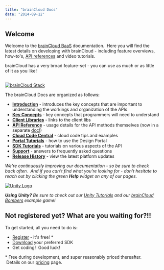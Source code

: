 ```yaml
---
title: "brainCloud Docs"
date: "2014-09-12"
---
```


## Welcome

Welcome to the [brainCloud BaaS](http://getbraincloud.com) documentation.  Here you will find the latest details on developing with brainCloud - including feature overviews, how-to's, [API references](/learn/api-reference/) and video tutorials.

brainCloud has a very broad feature-set - you can use as much or as little of it as you like!

## 

[![brainCloud Stack](images/BC_TechStack_05-1024x768.png)](images/BC_TechStack_05.png)

The brainCloud Docs are organized as follows:

- [**Introduction**](/learn/introduction/ "Introduction") - introduces the key concepts that are important to understanding the workings and organization of the APIs
- **[Key Concepts](/learn/api-reference/)** - key concepts that programmers will need to understand
- **[Client Libraries](/learn/client-libraries/)** \- links to the client libs
- [**API Reference**](/api/capi/authentication) - usage details for the API methods themselves (now in a separate [doc!](/api/introduction))
- **[Cloud Code Central](/learn/cloud-code-central/)** \- cloud code tips and examples
- [**Portal Tutorials**](/learn/portal-tutorials/) - how to use the Design Portal
- [**SDK Tutorials**](/learn/sdk-tutorials/) - tutorials on various aspects of the API
- **[Support](/learn/support/)** - answers to frequently asked questions
- **[Release History](/learn/releases/)** - view the latest platform updates

_We're continuously improving our documentation - so be sure to check back often.  And if you can't find what you're looking for - don't hesitate to reach out by clicking the green **Help** widget on any of our pages._

[![Unity Logo](images/unityLogo-150x150.png)](images/unityLogo.png)

_**Using Unity?**_ _Be sure to check out our [Unity Tutorials](/learn/sdk-tutorials/unity-tutorials/) and our [brainCloud Bombers](/learn/sdk-tutorials/unity-tutorials/braincloud-bombers-example-game/) example game!_

## Not registered yet? What are you waiting for?!!

To get started, all you need to do is:

- [Register](https://portal.braincloudservers.com/signup#/ "Register") - it's free! \*
- [Download](/learn/client-libraries/ "Download Client Libs") your preferred SDK
- Get coding!  Good luck!

\* Free during development, and super reasonably priced thereafter.  Details on our [pricing](http://getbraincloud.com/pricing-overview/) page.
